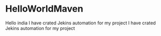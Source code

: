 # HelloWorldMaven
Hello india
I have crated Jekins automation for my project
I have crated Jekins automation for my project
